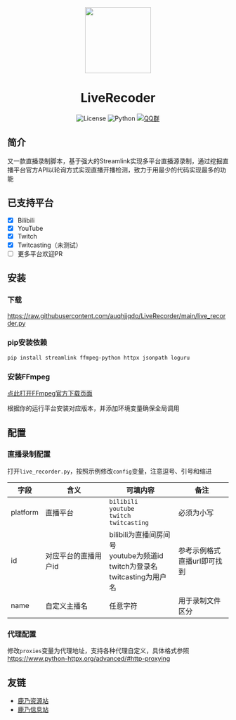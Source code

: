 <div align="center">

<img src="https://ae01.alicdn.com/kf/Hd20566dcf9e04a8baf615d58a1c97da76.png" width="150" height="150">

# LiveRecoder

![License](https://img.shields.io/badge/License-MIT-green)
![Python](https://img.shields.io/badge/Python-3.8+-blue)
[![QQ群](https://img.shields.io/badge/QQ群-花寄云璃社-brown)](https://jq.qq.com/?_wv=1027&k=71rz8gZy)

</div>

## 简介

又一款直播录制脚本，基于强大的Streamlink实现多平台直播源录制，通过挖掘直播平台官方API以轮询方式实现直播开播检测，致力于用最少的代码实现最多的功能

## 已支持平台

- [x] Bilibili
- [x] YouTube
- [x] Twitch
- [x] Twitcasting（未测试）
- [ ] 更多平台欢迎PR

## 安装

### 下载

<https://raw.githubusercontent.com/auqhjjqdo/LiveRecorder/main/live_recorder.py>

### pip安装依赖

```
pip install streamlink ffmpeg-python httpx jsonpath loguru
```

### 安装FFmpeg

[点此打开FFmpeg官方下载页面](https://ffmpeg.org/download.html)

根据你的运行平台安装对应版本，并添加环境变量确保全局调用

## 配置

### 直播录制配置

打开`live_recorder.py`，按照示例修改`config`变量，注意逗号、引号和缩进

| 字段       | 含义          | 可填内容                                                                | 备注                   |
|----------|-------------|---------------------------------------------------------------------|----------------------|
| platform | 直播平台        | `bilibili`<br/>`youtube`<br/>`twitch`<br/>`twitcasting`             | 必须为小写                |
| id       | 对应平台的直播用户id | bilibili为直播间房间号<br/>youtube为频道id<br/>twitch为登录名<br/>twitcasting为用户名 | 参考示例格式<br/>直播url即可找到 |
| name     | 自定义主播名      | 任意字符                                                                | 用于录制文件区分             |

### 代理配置

修改`proxies`变量为代理地址，支持各种代理自定义，具体格式参照<https://www.python-httpx.org/advanced/#http-proxying>

## 友链

* [鹿乃资源站](https://kanosuki.com)
* [鹿乃信息站](https://kano.fan)
